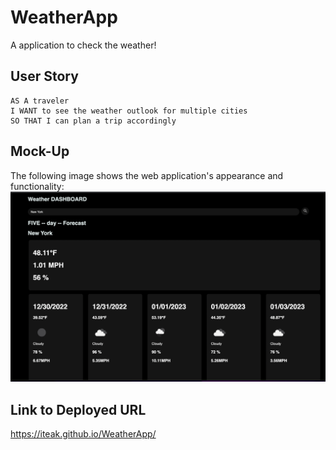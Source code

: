 # WeatherApp
A application to check the weather!

## User Story

```
AS A traveler
I WANT to see the weather outlook for multiple cities
SO THAT I can plan a trip accordingly
```


## Mock-Up

The following image shows the web application's appearance and functionality:
 ![ image](./Screen%20Shot%202022-12-29%20at%201.07.32%20PM.png)

## Link to Deployed URL 

https://iteak.github.io/WeatherApp/